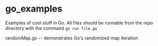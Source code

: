 go_examples
===========

Examples of cool stuff in Go. All files should be runnable from the repo directory with the command `go run file.go`

randomMap.go -- demonstrates Go's randomized map iteration
